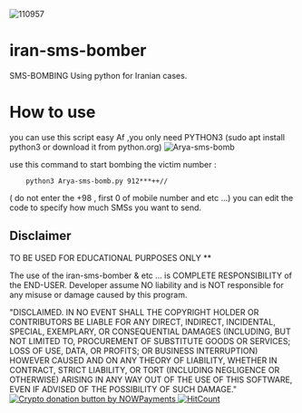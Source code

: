 
![110957](https://user-images.githubusercontent.com/36337300/129598811-c7fe9ea5-2ed2-4e4b-8067-160442e64bb5.jpg)


# iran-sms-bomber
SMS-BOMBING Using python for Iranian cases.


# How to use
  you can use this script easy Af ,you only need PYTHON3 (sudo apt install python3 or download it from python.org)
  ![Arya-sms-bomb](https://user-images.githubusercontent.com/36337300/129579552-7f56da9b-ecce-446b-b23e-700a4a780538.png)
  
  
  
   use this command to start bombing the victim number :
        
        python3 Arya-sms-bomb.py 912***++// 
       
   ( do not enter the +98 , first 0 of mobile number and etc ...)
       you can edit the code to specify how much SMSs you want to send.
      
## Disclaimer
TO BE USED FOR EDUCATIONAL PURPOSES ONLY
**
        
          
The use of the iran-sms-bomber & etc ... is COMPLETE RESPONSIBILITY of the END-USER. Developer assume NO liability and is NOT responsible for any misuse or damage caused by this program.

"DISCLAIMED. IN NO EVENT SHALL THE COPYRIGHT HOLDER OR CONTRIBUTORS BE LIABLE FOR ANY DIRECT, INDIRECT, INCIDENTAL, SPECIAL, EXEMPLARY, OR CONSEQUENTIAL DAMAGES (INCLUDING, BUT NOT LIMITED TO, PROCUREMENT OF SUBSTITUTE GOODS OR SERVICES; LOSS OF USE, DATA, OR PROFITS; OR BUSINESS INTERRUPTION) HOWEVER CAUSED AND ON ANY THEORY OF LIABILITY, WHETHER IN CONTRACT, STRICT LIABILITY, OR TORT (INCLUDING NEGLIGENCE OR OTHERWISE) ARISING IN ANY WAY OUT OF THE USE OF THIS SOFTWARE, EVEN IF ADVISED OF THE POSSIBILITY OF SUCH DAMAGE."
<a href="https://nowpayments.io/donation?api_key=8NWRRT9-GWM4NDE-JXPJF75-74ZY5D0" target="_blank">
<img src="https://nowpayments.io/images/embeds/donation-button-black.svg" alt="Crypto donation button by NOWPayments">
</a>
 [![HitCount](http://hits.dwyl.com/aryainjas/iran-sms-bomber.svg?style=flat-square)](http://hits.dwyl.com/aryainjas/iran-sms-bomber)
